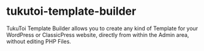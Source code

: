 # tukutoi-template-builder
 TukuToi Template Builder allows you to create any kind of Template for your WordPress or ClassicPress website, directly from within the Admin area, without editing PHP Files.
